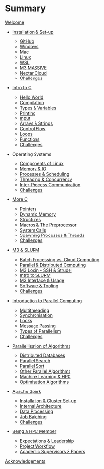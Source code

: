 # Summary

[Welcome](home.md)

- [Installation & Set-up](./chapter1/getting-started.md)
  - [GitHub](./chapter1/github.md)
  - [Windows](./chapter1/windows.md)
  - [Mac](./chapter1/mac.md)
  - [Linux](./chapter1/linux.md)
  - [WSL](./chapter1/wsl.md)
  - [M3 MASSIVE](./chapter1/m3.md)
  - [Nectar Cloud](./chapter1/nectar.md)
  - [Challenges](./chapter1/challenges.md)

- [Intro to C](./chapter2/intro-to-c.md)
  - [Hello World](./chapter2/helloworld.md)
  - [Compilation](./chapter2/compilation.md)
  - [Types & Variables](./chapter2/vars.md)
  - [Printing](./chapter2/printing.md)
  - [Input](./chapter2/input.md)
  - [Arrays & Strings](./chapter2/array.md)
  - [Control Flow](./chapter2/ctrl-flow.md)
  - [Loops](./chapter2/loops.md)
  - [Functions](./chapter2/functions.md)
  - [Challenges](./chapter2/challenges.md)

- [Operating Systems](./chapter3/chapter3.md)
  - [Components of Linux](./chapter3/linux-components.md)
  - [Memory & IO](./chapter3/memory-io.md)
  - [Processes & Scheduling](./chappter3/processes-sched.md)
  - [Threading & Concurrency](./chapter3/threads-concurrency.md)
  - [Inter-Process Communication](./chapter3/ipi.md)
  - [Challenges](./chapter3/challenges.md)

- [More C]()
  - [Pointers](./chapter4/pointers.md)
  - [Dynamic Memory](./chapter4/memory.md)
  - [Structures](./chapter4/structs.md)
  - [Macros & The Preprocessor](./chapter4/macros.md)
  - [System Calls]()
  - [Spawning Processes & Threads]()
  - [Challenges]()

- [M3 & SLURM](./chapter5/chapter5.md)

  - [Batch Processing vs. Cloud Computing](./chapter5/batch-cloud.md)
  - [Parallel & Distributed Computing](./chapter5/parallel-distributed.md)
  - [M3 Login - SSH & Strudel](./chapter5/login.md)
  - [Intro to SLURM](./chapter5/slurm_intro.md)
  - [M3 Interface & Usage](./chapter5/m3-interface.md)
  - [Software & Tooling](./chapter5/software-tooling.md)
  - [Challenges](./chapter5/challenges.md)

- [Introduction to Parallel Computing](./chapter8/chapter8.md)
  - [Multithreading](./chapter8/multithreading.md)
  - [Synchronisation](./chapter8/synchronisation.md)
  - [Locks](./chapter8/locks.md)
  - [Message Passing](./chapter8/message-passing.md)
  - [Types of Parallelism](./chapter8/parallelism.md)
  - [Challenges](./chapter8/challenges.md)

- [Parallellisation of Algorithms](./chapter7/parallellisation-of-algorithms.md)
  - [Distributed Databases]()
  - [Parallel Search]()
  - [Parallel Sort]()
  - [Other Parallel Algorithms]()
  - [Machine Learning & HPC](./chapter7/machine-learning-and-hpc.md)
  - [Optimisation Algorithms]()

- [Apache Spark](./chapter10/chapter10.md)
  - [Installation & Cluster Set-up](./chapter10/set-up.md)
  - [Internal Architecture](./chapter10/internals.md)
  - [Data Processing](./chapter10/data-processing.md)
  - [Job Batching](./chapter10/job-batching.md)
  - [Challenges](./chapter10/challenges.md)

- [Being a HPC Member](./chapter11/chapter11.md)

  - [Expectations & Leadership](./chapter11/expectations-leadership.md)
  - [Project Workflow](./chapter11/project-workflow.md)
  - [Academic Supervisors & Papers](./chapter11/supervisors-papers.md)

[Acknowledgements](./acknowledgements.md)
